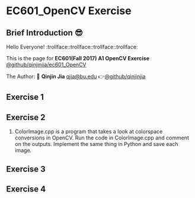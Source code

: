 # EC601_OpenCV Exercise
## Brief Introduction :sunglasses:
  Hello Everyone! :trollface::trollface::trollface::trollface:
  
  This is the page for **EC601(Fall 2017) A1 OpenCV Exercise** 
  [@github/qinjinjia/ec601_OpenCV](https://github.com/qinjinjia/ec601_OpenCV)
  
  The Author: :boy: **Qinjin Jia** qjia@bu.edu   :point_right:[@github/qinjinjia](https://github.com/qinjinjia)

## Exercise 1

## Exercise 2
1. ColorImage.cpp is a program that takes a look at colorspace conversions in OpenCV. Run the code in ColorImage.cpp and comment on the outputs. Implement the same thing in Python and save each image.

## Exercise 3

## Exercise 4
